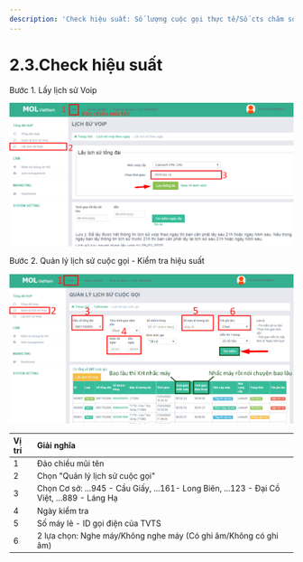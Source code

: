 ```yaml
---
description: 'Check hiệu suất: Số lượng cuộc gọi thực tế/Số cts chăm sóc'
---
```


# 2.3.Check hiệu suất

Bước 1. Lấy lịch sử Voip 

![B&#x1B0;&#x1EDB;c 1. Ch&#x1EC9; l&#x1EA5;y &#x111;&#x1B0;&#x1EE3;c 1 ng&#xE0;y/1 l&#x1EA7;n](../../.gitbook/assets/1%20%281%29.png)

Bước 2. Quản lý lịch sử cuộc gọi - Kiểm tra hiệu suất

![](../../.gitbook/assets/2%20%281%29.png)

| Vị trí | Giải nghĩa |
| :--- | :--- |
| 1 | Đảo chiều mũi tên |
| 2 | Chọn "Quản lý lịch sử cuộc gọi" |
| 3 | Chọn Cơ sở: ...945 - Cầu Giấy, ...161- Long Biên,  ...123 - Đại Cồ Việt, ...889 - Láng Hạ |
| 4 | Ngày kiểm tra |
| 5 | Số máy lẻ - ID gọi điện của TVTS |
| 6 | 2 lựa chọn: Nghe máy/Không nghe máy  \(Có ghi âm/Không có ghi âm\) |



